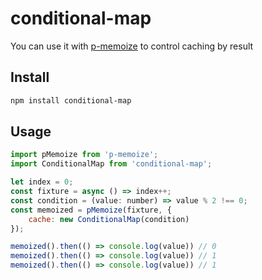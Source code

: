 # conditional-map

You can use it with [p-memoize](https://github.com/sindresorhus/p-memoize) to control caching by result

## Install

```bash
npm install conditional-map
```

## Usage

```javascript
import pMemoize from 'p-memoize';
import ConditionalMap from 'conditional-map';

let index = 0;
const fixture = async () => index++;
const condition = (value: number) => value % 2 !== 0;
const memoized = pMemoize(fixture, {
    cache: new ConditionalMap(condition)
});

memoized().then(() => console.log(value)) // 0
memoized().then(() => console.log(value)) // 1
memoized().then(() => console.log(value)) // 1
```
